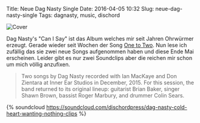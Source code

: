 Title: Neue Dag Nasty Single
Date: 2016-04-05 10:32
Slug: neue-dag-nasty-single
Tags: dagnasty, music, dischord

![Cover]({filename}/images/dag-nasty-cold-heart-wanting-nothing.jpg)

Dag Nasty's "Can I Say" ist das Album welches mir seit Jahren Ohrwürmer erzeugt. Gerade wieder seit Wochen der Song [One to Two](https://www.youtube.com/watch?v=sOO0tZoD4aQ). Nun lese ich zufällig das sie zwei neue Songs aufgenommen haben und diese Ende Mai erscheinen. Leider gibt es nur zwei Soundclips aber die reichen mir schon um mich völlig anzufixen.

> Two songs by Dag Nasty recorded with Ian MacKaye and Don Zientara at Inner Ear Studios in December, 2015. For this session, the band returned to its original lineup: guitarist Brian Baker, singer Shawn Brown, bassist Roger Marbury, and drummer Colin Sears.

{% soundcloud https://soundcloud.com/dischordpress/dag-nasty-cold-heart-wanting-nothing-clips %}
